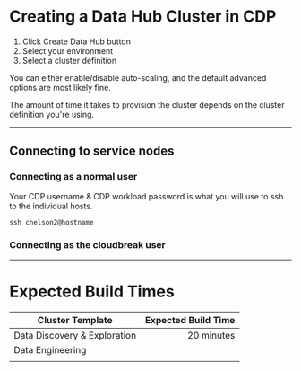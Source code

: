 # Creating a Data Hub Cluster in CDP


1. Click Create Data Hub button
2. Select your environment
3. Select a cluster definition

You can either enable/disable auto-scaling, and the default advanced options are most likely fine.

The amount of time it takes to provision the cluster depends on the cluster definition you're using.

---

## Connecting to service nodes

### Connecting as a normal user

Your CDP username & CDP workload password is what you will use to ssh to the individual hosts.

```
ssh cnelson2@hostname
```


### Connecting as the cloudbreak user


---

# Expected Build Times

| Cluster Template             	| Expected Build Time 	|
|------------------------------	|--------------------:	|
| Data Discovery & Exploration 	|          20 minutes 	|
| Data Engineering             	|                     	|
|                              	|                     	|
